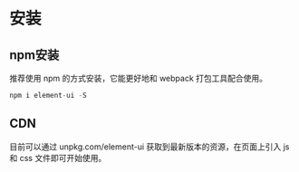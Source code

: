 # 安装

## npm安装

推荐使用 npm 的方式安装，它能更好地和 webpack 打包工具配合使用。

```js
npm i element-ui -S
```

## CDN
目前可以通过 unpkg.com/element-ui 获取到最新版本的资源，在页面上引入 js 和 css 文件即可开始使用。

